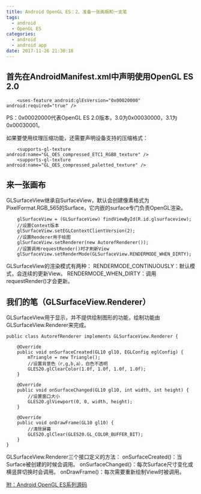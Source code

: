 ```yaml
---
title: Android OpenGL ES：2、准备一张画板和一支笔
tags:
  - android
  - OpenGL ES
categories:
  - android
  - android app
date: 2017-11-26 21:30:18
---
```


## 首先在AndroidManifest.xml中声明使用OpenGL ES 2.0
```
    <uses-feature android:glEsVersion="0x00020000" android:required="true" />
```
PS：0x00020000代表OpenGL ES 2.0版本，3.0为0x00030000，3.1为0x00030001。

如果要使用纹理压缩功能，还需要声明设备支持的压缩格式：
```
    <supports-gl-texture android:name="GL_OES_compressed_ETC1_RGB8_texture" />
    <supports-gl-texture android:name="GL_OES_compressed_paletted_texture" />
```

## 来一张画布
GLSurfaceView继承自SurfaceView，默认会创建像素格式为PixelFormat.RGB_565的Surface，它内嵌的surface专门负责OpenGL渲染。
```
    glSurfaceView = (GLSurfaceView) findViewById(R.id.glsurfaceview);
    //设置Context版本
    glSurfaceView.setEGLContextClientVersion(2);
    //设置Renderer用于绘图
    glSurfaceView.setRenderer(new AutorefRenderer());
    //设置调用requestRender()时才刷新View
    glSurfaceView.setRenderMode(GLSurfaceView.RENDERMODE_WHEN_DIRTY);
```
GLSurfaceView的渲染模式有两种：
RENDERMODE_CONTINUOUSLY：默认模式，会连续的更新View。
RENDERMODE_WHEN_DIRTY：调用requestRender()才会更新。

## 我们的笔（GLSurfaceView.Renderer）
GLSurfaceView用于显示，并不提供绘制图形的功能，绘制功能由GLSurfaceView.Renderer来完成。
```
public class AutorefRenderer implements GLSurfaceView.Renderer {

    @Override
    public void onSurfaceCreated(GL10 gl10, EGLConfig eglConfig) {
        mTriangle = new Triangle();
        //设置背景色（r,g,b,a），白色不透明
        GLES20.glClearColor(1.0f, 1.0f, 1.0f, 1.0f);
    }

    @Override
    public void onSurfaceChanged(GL10 gl10, int width, int height) {
        //设置窗口大小
        GLES20.glViewport(0, 0, width, height);
    }

    @Override
    public void onDrawFrame(GL10 gl10) {
        //清除屏幕
        GLES20.glClear(GLES20.GL_COLOR_BUFFER_BIT);
    }
}
```
GLSurfaceView.Renderer三个接口定义的方法：
onSurfaceCreated()：当Surface被创建的时候会调用。
onSurfaceChanged()：每次Surface尺寸变化或横竖屏切换时会调用。
onDrawFrame()：每次需要重新绘制View时被调用。

[附：Android OpenGL ES系列源码](https://github.com/x4niko/AndroidOpenGLSample)

